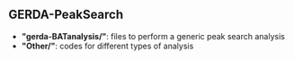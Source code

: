 ## GERDA-PeakSearch
* **"gerda-BATanalysis/"**: files to perform a generic peak search analysis 
* **"Other/"**: codes for different types of analysis

